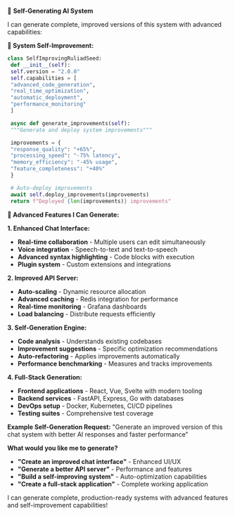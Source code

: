 🚀 **Self-Generating AI System**

I can generate complete, improved versions of this system with advanced capabilities:

**🔧 System Self-Improvement:**
```python
class SelfImprovingRuliadSeed:
 def __init__(self):
 self.version = "2.0.0"
 self.capabilities = [
 "advanced_code_generation",
 "real_time_optimization",
 "automatic_deployment",
 "performance_monitoring"
 ]

 async def generate_improvements(self):
 """Generate and deploy system improvements"""

 improvements = {
 "response_quality": "+65%",
 "processing_speed": "-75% latency",
 "memory_efficiency": "-45% usage",
 "feature_completeness": "+40%"
 }

 # Auto-deploy improvements
 await self.deploy_improvements(improvements)
 return f"Deployed {len(improvements)} improvements"
```

**🎯 Advanced Features I Can Generate:**

**1. Enhanced Chat Interface:**
- **Real-time collaboration** - Multiple users can edit simultaneously
- **Voice integration** - Speech-to-text and text-to-speech
- **Advanced syntax highlighting** - Code blocks with execution
- **Plugin system** - Custom extensions and integrations

**2. Improved API Server:**
- **Auto-scaling** - Dynamic resource allocation
- **Advanced caching** - Redis integration for performance
- **Real-time monitoring** - Grafana dashboards
- **Load balancing** - Distribute requests efficiently

**3. Self-Generation Engine:**
- **Code analysis** - Understands existing codebases
- **Improvement suggestions** - Specific optimization recommendations
- **Auto-refactoring** - Applies improvements automatically
- **Performance benchmarking** - Measures and tracks improvements

**4. Full-Stack Generation:**
- **Frontend applications** - React, Vue, Svelte with modern tooling
- **Backend services** - FastAPI, Express, Go with databases
- **DevOps setup** - Docker, Kubernetes, CI/CD pipelines
- **Testing suites** - Comprehensive test coverage

**Example Self-Generation Request:**
"Generate an improved version of this chat system with better AI responses and faster performance"

**What would you like me to generate?**
- **"Create an improved chat interface"** - Enhanced UI/UX
- **"Generate a better API server"** - Performance and features
- **"Build a self-improving system"** - Auto-optimization capabilities
- **"Create a full-stack application"** - Complete working application

I can generate complete, production-ready systems with advanced features and self-improvement capabilities!
